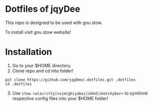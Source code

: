 # Dotfiles of jqyDee
This repo is designed to be used with gnu stow.

To install visit gnu stow website!

# Installation
1. Go to your $HOME directory.
2. Clone repo and cd into folder!
```
git clone https://github.com/jqyDee/.dotfiles.git .dotfiles
cd .dotfiles
```
3. Use ```stow <alacritty|nvim|gh|yabai|skhd|sketchybar>``` to symlinnk respective config files into your $HOME folder!
